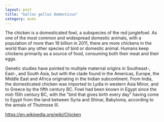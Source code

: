 ```yaml
---
layout: post
title: "Gallus gallus domesticus"
category: aves
---
```


The chicken is a domesticated fowl, a subspecies of the red junglefowl. As one of the most common and widespread domestic animals, with a population of more than 19 billion in 2011, there are more chickens in the world than any other species of bird or domestic animal. Humans keep chickens primarily as a source of food, consuming both their meat and their eggs.

Genetic studies have pointed to multiple maternal origins in Southeast-, East-, and South Asia, but with the clade found in the Americas, Europe, the Middle East and Africa originating in the Indian subcontinent. From India, the domesticated chicken was imported to Lydia in western Asia Minor, and to Greece by the fifth century BC. Fowl had been known in Egypt since the mid-15th century BC, with the "bird that gives birth every day" having come to Egypt from the land between Syria and Shinar, Babylonia, according to the annals of Thutmose III.

<https://en.wikipedia.org/wiki/Chicken>
